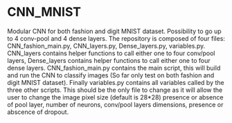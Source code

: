 # CNN_MNIST
Modular CNN for both fashion and digit MNIST dataset. Possibility to go up to 4 conv-pool and 4 dense layers.
The repository is composed of four files: CNN_fashion_main.py, CNN_layers.py, Dense_layers.py, variables.py. CNN_layers contains helper functions
to call either one to four conv/pool layers, Dense_layers contains helper functions to call either one to four dense layers. CNN_fashion_main.py contains the
main script, this will build and run the CNN to classify images (So far only test on both fashion and digit MNIST dataset). Finally
variables.py contains all variables called by the three other scripts. This should be the only file to change as it will allow the user
to change the image pixel size (default is 28*28) presence or absence of pool layer, number of neurons, conv/pool layers dimensions, presence or 
abscence of dropout.
